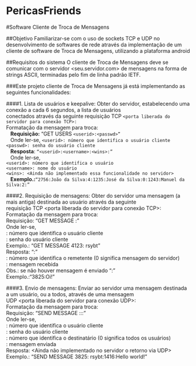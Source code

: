 # PericasFriends
#Software Cliente de Troca de Mensagens

##Objetivo
Familiarizar-se com o uso de sockets TCP e UDP no desenvolvimento de softwares de rede através da implementação de um cliente de
software de Troca de Mensagens, utilizando a plataforma android

##Requisitos do sistema
O cliente de Troca de Mensagens deve se comunicar com o servidor <seu.servidor.com> de
mensagens na forma de strings ASCII, terminadas pelo fim de linha padrão IETF.

###Este projeto cliente de Troca de Mensagens já está implementando as seguintes funcionalidades: 

####1. Lista de usuários e keepalive: 
Obter do servidor, estabelecendo uma conexão a cada 6 segundos, a lista de usuários<br/>
conectados através da seguinte requisição TCP ```<porta liberada do servidor para conexão TCP>:``` <br/>
  Formatação da mensagem para troca:<br/>
      &nbsp;&nbsp;&nbsp;**Requisição:** “GET USERS ```<userid>:<passwd>” ```<br/>
      &nbsp;&nbsp;&nbsp;Onde ler-se, ```<userid>: número que identifica o usuário cliente```<br/>
                                     ```<passwd>: senha do usuário cliente```<br/>
      &nbsp;&nbsp;&nbsp;**Resposta**: ```“<userid>:<username>:<wins>:”```<br/>
      &nbsp;&nbsp;&nbsp;Onde ler-se,<br/>
                        ```<userid>: número que identifica o usuário```<br/>
                        ```<username>: nome do usuário```<br/>
                        ```<wins>: <Ainda não implementado essa funcionalidade no servidor>```<br/>
      &nbsp;&nbsp;&nbsp;**Exemplo.:**```“2756:João da Silva:4:1235:José da Silva:0:1243:Manuel da Silva:2:”```<br/>

####2. Requisição de mensagens: 
Obter do servidor uma mensagem (a mais antiga) destinada ao usuário através da seguinte<br/>
requisição TCP <porta liberada do servidor para conexão TCP>:<br/>
 Formatação da mensagem para troca:<br/>
    Requisição: “GET MESSAGE <userid>:<passwd>”<br/>
    Onde ler-se,<br/>
      <userid>: número que identifica o usuário cliente<br/>
      <passwd>: senha do usuário cliente <br/>
    Exemplo.: “GET MESSAGE 4123: rsybt” <br/>
    Resposta: “<userid>:<msg>”<br/>
      <userid>: número que identifica o remetente (0 significa mensagem do servidor)<br/>
      <msg>: mensagem recebida<br/>
      Obs.: se não houver mensagem é enviado “:”<br/>
    Exemplo.:“3825:Oi!” <br/>

####3. Envio de mensagens: 
Enviar ao servidor uma mensagem destinada a um usuário, ou a todos, através de uma mensagem<br/>
UDP <porta liberada do servidor para conexão UDP>:<br/>
  Formatação da mensagem para troca:<br/>
    Requisição: “SEND MESSAGE <userid1>:<passwd1>:<userid2>:<msg>” <br/>
    Onde ler-se,<br/>
      <userid1>: número que identifica o usuário cliente<br/>
      <passwd1>: senha do usuário cliente<br/>
      <userid2>: número que identifica o destinatário (0 significa todos os usuários)<br/>
      <msg>: mensagem enviada <br/>
    Resposta: <Ainda não implementado no servidor o retorno via UDP><br/>
    Exemplo.: “SEND MESSAGE 3825: rsybt:1416:Hello world!” <br/>




